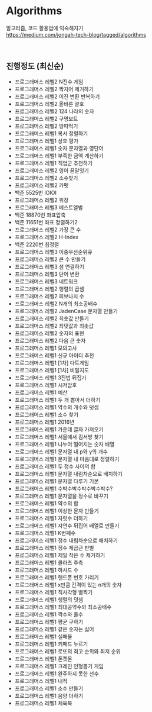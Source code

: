 # Algorithms

알고리즘, 코드 활용법에 익숙해지기  
https://medium.com/jongah-tech-blog/tagged/algorithms

<br/>

## 진행정도 (최신순)  

- 프로그래머스 레벨2 N진수 게임
- 프로그래머스 레벨2 짝지어 제거하기
- 프로그래머스 레벨2 이진 변환 반복하기
- 프로그래머스 레벨2 올바른 괄호
- 프로그래머스 레벨2 124 나라의 숫자
- 프로그래머스 레벨2 구명보트 
- 프로그래머스 레벨2 땅따먹기
- 프로그래머스 레벨1 복서 정렬하기
- 프로그래머스 레벨1 상호 평가
- 프로그래머스 레벨1 숫자 문자열과 영단어
- 프로그래머스 레벨1 부족한 금액 계산하기
- 프로그래머스 레벨1 직업군 추천하기
- 프로그래머스 레벨2 영어 끝말잇기
- 프로그래머스 레벨2 소수찾기
- 프로그래머스 레벨2 카펫
- 백준 5525번 IOIOI
- 프로그래머스 레벨2 위장
- 프로그래머스 레벨3 베스트앨범 
- 백준 18870번 좌표압축
- 백준 11651번 좌표 정렬하기2 
- 프로그래머스 레벨2 가장 큰 수
- 프로그래머스 레벨2 H-Index
- 백준 2220번 힙정렬
- 프로그래머스 레벨3 이중우선순위큐 
- 프로그래머스 레벨2 큰 수 만들기
- 프로그래머스 레벨3 섬 연결하기
- 프로그래머스 레벨3 단어 변환
- 프로그래머스 레벨3 네트워크 
- 프로그래머스 레벨2 행렬의 곱셈
- 프로그래머스 레벨2 피보나치 수
- 프로그래머스 레벨2 N개의 최소공배수
- 프로그래머스 레벨2 JadenCase 문자열 만들기
- 프로그래머스 레벨2 최솟값 만들기
- 프로그래머스 레벨2 최댓값과 최솟값
- 프로그래머스 레벨2 숫자의 표현 
- 프로그래머스 레벨2 다음 큰 숫자
- 프로그래머스 레벨1 모의고사
- 프로그래머스 레벨1 신규 아이디 추천
- 프로그래머스 레벨1 [1차] 다트게임
- 프로그래머스 레벨1 [1차] 비밀지도
- 프로그래머스 레벨1 3진법 뒤집기
- 프로그래머스 레벨1 시저암호
- 프로그래머스 레벨1 예산
- 프로그래머스 레벨1 두 개 뽑아서 더하기
- 프로그래머스 레벨1 약수의 개수와 덧셈
- 프로그래머스 레벨1 소수 찾기
- 프로그래머스 레벨1 2016년
- 프로그래머스 레벨1 가운데 글자 가져오기
- 프로그래머스 레벨1 서울에서 김서방 찾기
- 프로그래머스 레벨1 나누어 떨어지는 숫자 배열
- 프로그래머스 레벨1 문자열 내 p와 y의 개수
- 프로그래머스 레벨1 문자열 내 마음대로 정렬하기
- 프로그래머스 레벨1 두 정수 사이의 합
- 프로그래머스 레벨1 문자열 내림차순으로 배치하기
- 프로그래머스 레벨1 문자열 다루기 기본
- 프로그래머스 레벨1 수박수박수박수박수박수?
- 프로그래머스 레벨1 문자열을 정수로 바꾸기
- 프로그래머스 레벨1 약수의 합
- 프로그래머스 레벨1 이상한 문자 만들기
- 프로그래머스 레벨1 자릿수 더하기
- 프로그래머스 레벨1 자연수 뒤집어 배열로 만들기
- 프로그래머스 레벨1 K번째수
- 프로그래머스 레벨1 정수 내림차순으로 배치하기
- 프로그래머스 레벨1 정수 제곱근 판별
- 프로그래머스 레벨1 제일 작은 수 제거하기
- 프로그래머스 레벨1 콜라츠 추측
- 프로그래머스 레벨1 하샤드 수
- 프로그래머스 레벨1 핸드폰 번호 가리기
- 프로그래머스 레벨1 x만큼 간격이 있는 n개의 숫자
- 프로그래머스 레벨1 직사각형 별찍기
- 프로그래머스 레벨1 행렬의 덧셈
- 프로그래머스 레벨1 최대공약수와 최소공배수  
- 프로그래머스 레벨1 짝수와 홀수
- 프로그래머스 레벨1 평균 구하기
- 프로그래머스 레벨1 같은 숫자는 싫어
- 프로그래머스 레벨1 실패율
- 프로그래머스 레벨1 키패드 누르기
- 프로그래머스 레벨1 로또의 최고 순위와 최저 순위
- 프로그래머스 레벨1 폰켓몬
- 프로그래머스 레벨1 크레인 인형뽑기 게임
- 프로그래머스 레벨1 완주하지 못한 선수
- 프로그래머스 레벨1 내적
- 프로그래머스 레벨1 소수 만들기  
- 프로그래머스 레벨1 음양 더하기
- 프로그래머스 레벨1 체육복 
